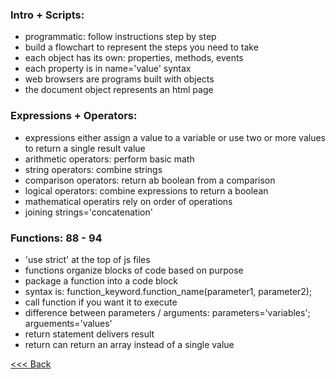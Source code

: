 ### Intro + Scripts:
- programmatic: follow instructions step by step
- build a flowchart to represent the steps you need to take
- each object has its own: properties, methods, events
- each property is in name='value' syntax
- web browsers are programs built with objects
- the document object represents an html page

### Expressions + Operators:
- expressions either assign a value to a variable or use two or more values to return a single result value
- arithmetic operators: perform basic math
- string operators: combine strings
- comparison operators: return ab boolean from a comparison
- logical operators: combine expressions to return a boolean
- mathematical operatirs rely on order of operations
- joining strings='concatenation'

### Functions: 88 - 94
- 'use strict' at the top of js files
- functions organize blocks of code based on purpose
- package a function into a code block
- syntax is: function_keyword.function_name(parameter1, parameter2);
- call function if you want it to execute
- difference between parameters / arguments: parameters='variables'; arguements='values'
- return statement delivers result
- return can return an array instead of a single value


[<<< Back](README.md)
